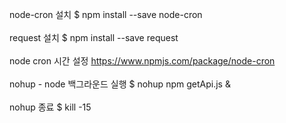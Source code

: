 
node-cron 설치
$ npm install --save node-cron
<br>
<br>
request 설치
$ npm install --save request
<br>
<br>
node cron 시간 설정
https://www.npmjs.com/package/node-cron
<br>
<br>
nohup - node 백그라운드 실행
$ nohup npm getApi.js &
<br>
<br>
nohup 종료
$ kill -15
